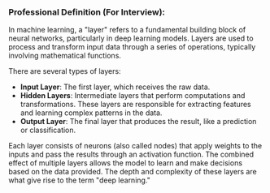 ### Professional Definition (For Interview):
In machine learning, a "layer" refers to a fundamental building block of neural networks, particularly in deep learning models. Layers are used to process and transform input data through a series of operations, typically involving mathematical functions. 

There are several types of layers:
- **Input Layer**: The first layer, which receives the raw data.
- **Hidden Layers**: Intermediate layers that perform computations and transformations. These layers are responsible for extracting features and learning complex patterns in the data.
- **Output Layer**: The final layer that produces the result, like a prediction or classification.

Each layer consists of neurons (also called nodes) that apply weights to the inputs and pass the results through an activation function. The combined effect of multiple layers allows the model to learn and make decisions based on the data provided. The depth and complexity of these layers are what give rise to the term "deep learning."